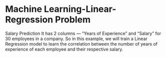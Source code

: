 # Machine Learning-Linear-Regression Problem

Salary Prediction
It has 2 columns — “Years of Experience” and “Salary” for 30 employees in a company. So in this example, we will train a Linear Regression model to learn the correlation between the number of years of experience of each employee and their respective salary. 
